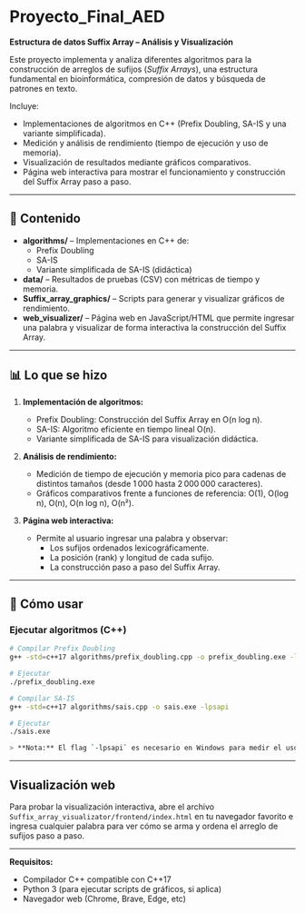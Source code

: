 # Proyecto_Final_AED

**Estructura de datos Suffix Array – Análisis y Visualización**

Este proyecto implementa y analiza diferentes algoritmos para la construcción de arreglos de sufijos (*Suffix Arrays*), una estructura fundamental en bioinformática, compresión de datos y búsqueda de patrones en texto.

Incluye:  
- Implementaciones de algoritmos en C++ (Prefix Doubling, SA-IS y una variante simplificada).
- Medición y análisis de rendimiento (tiempo de ejecución y uso de memoria).
- Visualización de resultados mediante gráficos comparativos.
- Página web interactiva para mostrar el funcionamiento y construcción del Suffix Array paso a paso.

---

## 📂 Contenido

- **algorithms/** – Implementaciones en C++ de:
  - Prefix Doubling
  - SA-IS
  - Variante simplificada de SA-IS (didáctica)
- **data/** – Resultados de pruebas (CSV) con métricas de tiempo y memoria.
- **Suffix_array_graphics/** – Scripts para generar y visualizar gráficos de rendimiento.
- **web_visualizer/** – Página web en JavaScript/HTML que permite ingresar una palabra y visualizar de forma interactiva la construcción del Suffix Array.

---

## 📊 Lo que se hizo

1. **Implementación de algoritmos:**
   - Prefix Doubling: Construcción del Suffix Array en O(n log n).
   - SA-IS: Algoritmo eficiente en tiempo lineal O(n).
   - Variante simplificada de SA-IS para visualización didáctica.

2. **Análisis de rendimiento:**
   - Medición de tiempo de ejecución y memoria pico para cadenas de distintos tamaños (desde 1 000 hasta 2 000 000 caracteres).
   - Gráficos comparativos frente a funciones de referencia: O(1), O(log n), O(n), O(n log n), O(n²).

3. **Página web interactiva:**
   - Permite al usuario ingresar una palabra y observar:
     - Los sufijos ordenados lexicográficamente.
     - La posición (rank) y longitud de cada sufijo.
     - La construcción paso a paso del Suffix Array.

---

## 🚀 Cómo usar

### Ejecutar algoritmos (C++)

```bash
# Compilar Prefix Doubling
g++ -std=c++17 algorithms/prefix_doubling.cpp -o prefix_doubling.exe -lpsapi

# Ejecutar
./prefix_doubling.exe

# Compilar SA-IS
g++ -std=c++17 algorithms/sais.cpp -o sais.exe -lpsapi

# Ejecutar
./sais.exe

> **Nota:** El flag `-lpsapi` es necesario en Windows para medir el uso de memoria.

```
---

## Visualización web

Para probar la visualización interactiva, abre el archivo `Suffix_array_visualizator/frontend/index.html` en tu navegador favorito e ingresa cualquier palabra para ver cómo se arma y ordena el arreglo de sufijos paso a paso.

---

**Requisitos:**
- Compilador C++ compatible con C++17
- Python 3 (para ejecutar scripts de gráficos, si aplica)
- Navegador web (Chrome, Brave, Edge, etc)

